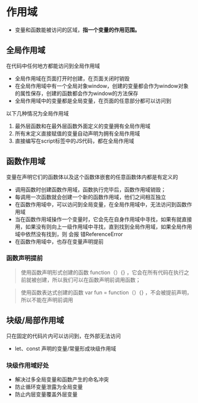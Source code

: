# 作用域
- 变量和函数能被访问的区域，**指一个变量的作用范围。**
## 全局作用域
在代码中任何地方都能访问到全局作用域

- 全局作用域在页面打开时创建，在页面关闭时销毁
- 在全局作用域中有一个全局对象window，创建的变量都会作为window对象的属性保存，创建的函数都会作为window的方法保存
- 全局作用域中的变量都是全局变量，在页面的任意部分都可以访问到

以下几种情况为全局作用域
1. 最外层函数和在最外层函数外面定义的变量拥有全局作用域
2. 所有末定义直接赋值的变量自动声明为拥有全局作用域
3. 直接编写在script标签中的JS代码，都在全局作用域

## 函数作用域
变量在声明它们的函数体以及这个函数体嵌套的任意函数体内都是有定义的

- 调用函数时创建函数作用域，函数执行完毕后，函数作用域销毁；
- 每调用一次函数就会创建一个新的函数作用域，他们之间相互独立
- 在函数作用域中，可以访问到全局变量，在全局作用域中，无法访问到函数作用域
- 当在函数作用域操作一个变量时，它会先在自身作用域中寻找，如果有就直接用，如果没有则向上一级作用域中寻找，直到找到全局作用域，如果全局作用域中依然没有找到，则 会报 错ReferenceError
- 在函数作用域中，也存在变量声明提前
### 函数声明提前
> 使用函数声明形式创建的函数 function（）{}  ，它会在所有代码在执行之前就被创建，所以我们可以在函数声明前调用函数；

> 使用函数表达式创建的函数 var fun = function（）{} ，不会被提前声明，所以不能在声明前调用

## 块级/局部作用域
只在固定的代码片内可以访问到，在外部无法访问
- let、const 声明的变量/常量形成块级作用域

### 块级作用域好处
- 解决过多全局变量和函数产生的命名冲突
- 防止循环变量泄露为全局变量
- 防止内层变量覆盖外层变量